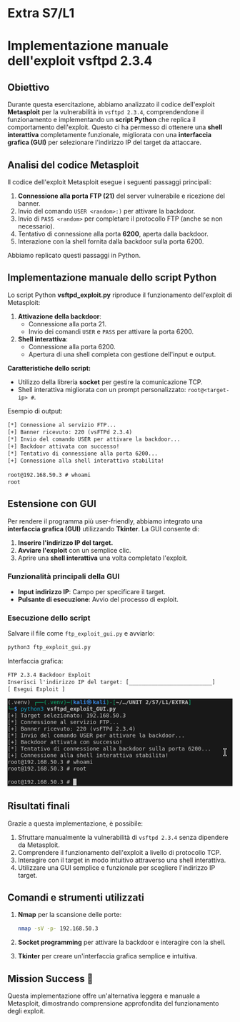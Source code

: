 # Extra S7/L1 
# Implementazione manuale dell'exploit vsftpd 2.3.4

## Obiettivo

Durante questa esercitazione, abbiamo analizzato il codice dell'exploit **Metasploit** per la vulnerabilità in `vsftpd 2.3.4`, comprendendone il funzionamento e implementando un **script Python** che replica il comportamento dell'exploit. Questo ci ha permesso di ottenere una **shell interattiva** completamente funzionale, migliorata con una **interfaccia grafica (GUI)** per selezionare l'indirizzo IP del target da attaccare.

## Analisi del codice Metasploit

Il codice dell'exploit Metasploit esegue i seguenti passaggi principali:
1. **Connessione alla porta FTP (21)** del server vulnerabile e ricezione del banner.
2. Invio del comando `USER <random>:)` per attivare la backdoor.
3. Invio di `PASS <random>` per completare il protocollo FTP (anche se non necessario).
4. Tentativo di connessione alla porta **6200**, aperta dalla backdoor.
5. Interazione con la shell fornita dalla backdoor sulla porta 6200.

Abbiamo replicato questi passaggi in Python.

## Implementazione manuale dello script Python

Lo script Python **vsftpd_exploit.py** riproduce il funzionamento dell'exploit di Metasploit:
1. **Attivazione della backdoor**:
   - Connessione alla porta 21.
   - Invio dei comandi `USER` e `PASS` per attivare la porta 6200.
2. **Shell interattiva**:
   - Connessione alla porta 6200.
   - Apertura di una shell completa con gestione dell'input e output.

**Caratteristiche dello script:**
- Utilizzo della libreria **socket** per gestire la comunicazione TCP.
- Shell interattiva migliorata con un prompt personalizzato: `root@<target-ip> #`.

Esempio di output:
```plaintext
[*] Connessione al servizio FTP...
[+] Banner ricevuto: 220 (vsFTPd 2.3.4)
[*] Invio del comando USER per attivare la backdoor...
[+] Backdoor attivata con successo!
[*] Tentativo di connessione alla porta 6200...
[+] Connessione alla shell interattiva stabilita!

root@192.168.50.3 # whoami
root
```

## Estensione con GUI

Per rendere il programma più user-friendly, abbiamo integrato una **interfaccia grafica (GUI)** utilizzando **Tkinter**. La GUI consente di:
1. **Inserire l'indirizzo IP del target.**
2. **Avviare l'exploit** con un semplice clic.
3. Aprire una **shell interattiva** una volta completato l'exploit.

### Funzionalità principali della GUI
- **Input indirizzo IP**: Campo per specificare il target.
- **Pulsante di esecuzione**: Avvio del processo di exploit.

### Esecuzione dello script
Salvare il file come `ftp_exploit_gui.py` e avviarlo:
```bash
python3 ftp_exploit_gui.py
```

Interfaccia grafica:
```
FTP 2.3.4 Backdoor Exploit
Inserisci l'indirizzo IP del target: [__________________________]
[ Esegui Exploit ]
```

![Success](./extrapython.png)

## Risultati finali

Grazie a questa implementazione, è possibile:
1. Sfruttare manualmente la vulnerabilità di `vsftpd 2.3.4` senza dipendere da Metasploit.
2. Comprendere il funzionamento dell'exploit a livello di protocollo TCP.
3. Interagire con il target in modo intuitivo attraverso una shell interattiva.
4. Utilizzare una GUI semplice e funzionale per scegliere l'indirizzo IP target.


## Comandi e strumenti utilizzati

1. **Nmap** per la scansione delle porte:
   ```bash
   nmap -sV -p- 192.168.50.3
   ```

2. **Socket programming** per attivare la backdoor e interagire con la shell.

3. **Tkinter** per creare un'interfaccia grafica semplice e intuitiva.

## Mission Success 🚀
Questa implementazione offre un'alternativa leggera e manuale a Metasploit, dimostrando comprensione approfondita del funzionamento degli exploit.

